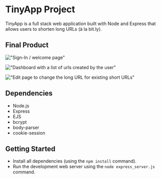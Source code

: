 # TinyApp Project

TinyApp is a full stack web application built with Node and Express that allows users to shorten long URLs (à la bit.ly).

## Final Product

!["Sign-In / welcome page"](https://github.com/mrjohnming/tinyapp/blob/main/docs/page_login.png)

!["Dashboard with a list of urls created by the user"](https://github.com/mrjohnming/tinyapp/blob/main/docs/page_urls.png)

!["Edit page to change the long URL for existing short URLs"](https://github.com/mrjohnming/tinyapp/blob/main/docs/page_edit.png)

## Dependencies

- Node.js
- Express
- EJS
- bcrypt
- body-parser
- cookie-session

## Getting Started

- Install all dependencies (using the `npm install` command).
- Run the development web server using the `node express_server.js` command.